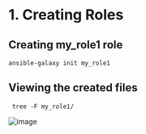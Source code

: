 # 1. Creating Roles
## Creating my_role1 role
```ansible-galaxy init my_role1```
## Viewing the created files
``` tree -F my_role1/```

![image](https://github.com/Rhythm1337/RH294-MyNotes/assets/111283807/5debf189-db80-484d-ba87-17203ae65fb7)

